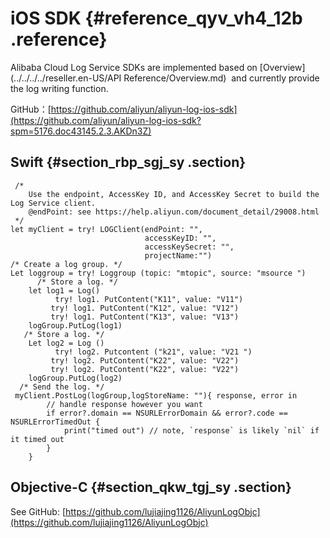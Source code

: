 # iOS SDK {#reference_qyv_vh4_12b .reference}

Alibaba Cloud Log Service SDKs are implemented based on [Overview](../../../../reseller.en-US/API Reference/Overview.md)  and currently provide the log writing function.

GitHub：[https://github.com/aliyun/aliyun-log-ios-sdk](https://github.com/aliyun/aliyun-log-ios-sdk?spm=5176.doc43145.2.3.AKDn3Z)

## Swift {#section_rbp_sgj_sy .section}

```
 /*
    Use the endpoint, AccessKey ID, and AccessKey Secret to build the Log Service client.
    @endPoint: see https://help.aliyun.com/document_detail/29008.html
 */
let myClient = try! LOGClient(endPoint: "",
                              accessKeyID: "",
                              accessKeySecret: "",
                              projectName:"")
/* Create a log group. */
Let loggroup = try! Loggroup (topic: "mtopic", source: "msource ")
      /* Store a log. */
    let log1 = Log()
          try! log1. PutContent("K11", value: "V11")
         try! log1. PutContent("K12", value: "V12")
         try! log1. PutContent("K13", value: "V13")
    logGroup.PutLog(log1)
   /* Store a log. */
    Let log2 = Log ()
          try! log2. Putcontent ("k21", value: "V21 ")
         try! log2. PutContent("K22", value: "V22")
         try! log2. PutContent("K22", value: "V22")
    logGroup.PutLog(log2)
  /* Send the log. */
 myClient.PostLog(logGroup,logStoreName: ""){ response, error in
        // handle response however you want
        if error?.domain == NSURLErrorDomain && error?.code == NSURLErrorTimedOut {
            print("timed out") // note, `response` is likely `nil` if it timed out
        }
    }
```

## Objective-C {#section_qkw_tgj_sy .section}

See GitHub: [https://github.com/lujiajing1126/AliyunLogObjc](https://github.com/lujiajing1126/AliyunLogObjc)

